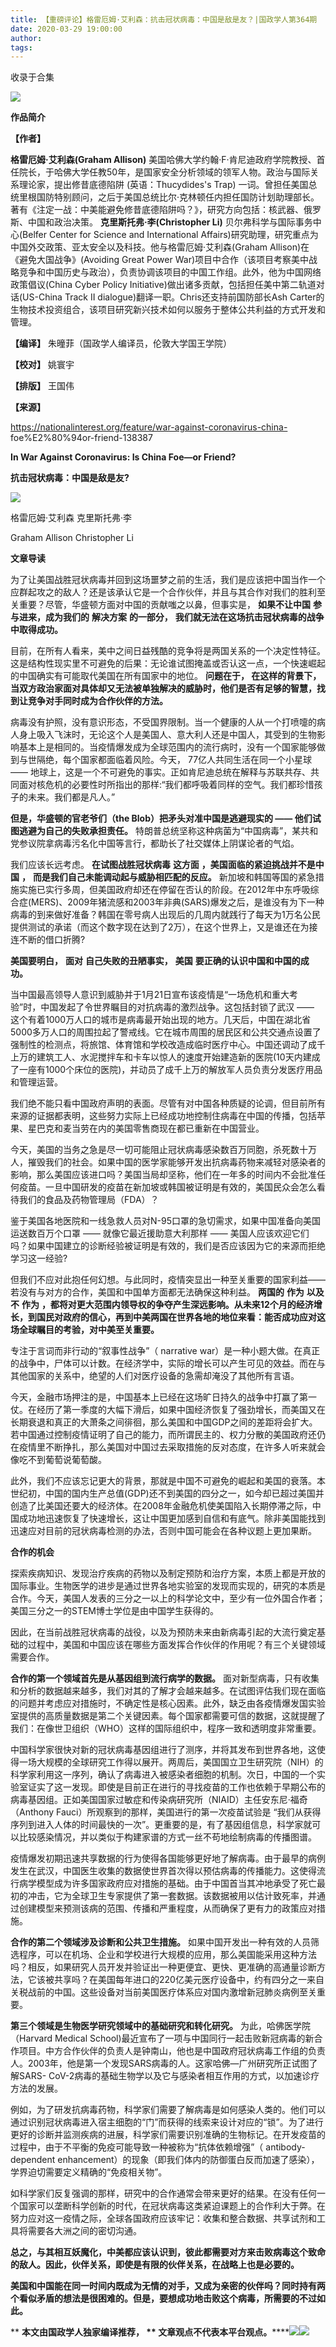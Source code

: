 ```yaml
---
title: 【重磅评论】格雷厄姆·艾利森：抗击冠状病毒：中国是敌是友？|国政学人第364期
date: 2020-03-29 19:00:00
author: 
tags: 
---
```



收录于合集

![](/images/2784/2.jpeg)

**作品简介**

 **【作者】**

 **格雷厄姆·艾利森(Graham Allison)**
美国哈佛大学约翰·F·肯尼迪政府学院教授、首任院长，于哈佛大学任教50年，是国家安全分析领域的领军人物。政治与国际关系理论家，提出修昔底德陷阱
(英语：Thucydides's Trap)
一词。曾担任美国总统里根国防特别顾问，之后于美国总统比尔·克林顿任内担任国防计划助理部长。著有《注定一战：中美能避免修昔底德陷阱吗？》，研究方向包括：核武器、俄罗斯、中国和政治决策。
**克里斯托弗·李(Christopher Li)** 贝尔弗科学与国际事务中心(Belfer Center for Science and
International Affairs)研究助理，研究重点为中国外交政策、亚太安全以及科技。他与格雷厄姆·艾利森(Graham
Allison)在《避免大国战争》(Avoiding Great Power
War)项目中合作（该项目考察美中战略竞争和中国历史与政治），负责协调该项目的中国工作组。此外，他为中国网络政策倡议(China Cyber Policy
Initiative)做出诸多贡献，包括担任美中第二轨道对话(US-China Track II
dialogue)翻译一职。Chris还支持前国防部长Ash Carter的生物技术投资组合，该项目研究新兴技术如何以服务于整体公共利益的方式开发和管理。

 **【编译】** 朱曈菲（国政学人编译员，伦敦大学国王学院）

 **【校对】** 姚寰宇

 **【排版】** 王国伟

 **【来源】**

https://nationalinterest.org/feature/war-against-coronavirus-china-
foe%E2%80%94or-friend-138387

  

  

 **In War Against Coronavirus: Is China Foe—or Friend?**

 **抗击冠状病毒：中国是敌是友?**

  

![](/images/2784/3.png)

格雷厄姆·艾利森 克里斯托弗·李

Graham Allison Christopher Li

 **文章导读**

  

为了让美国战胜冠状病毒并回到这场噩梦之前的生活，我们是应该把中国当作一个应群起攻之的敌人？还是该承认它是一个合作伙伴，并且与其合作对我们的胜利至关重要？尽管，华盛顿方面对中国的贡献嗤之以鼻，但事实是，
**如果不让中国** **参与进来，成为我们的** **解决方案** **的一部分，** **我们就无法在这场抗击冠状病毒的战争中取得成功。**

目前，在所有人看来，美中之间日益残酷的竞争将是两国关系的一个决定性特征。这是结构性现实里不可避免的后果：无论谁试图掩盖或否认这一点，一个快速崛起的中国确实有可能取代美国在所有国家中的地位。
**问题在于， 在这样的背景下，当双方政治家面对具体却又无法被单独解决的威胁时，他们是否有足够的智慧，找到让竞争对手同时成为合作伙伴的方法。**

病毒没有护照，没有意识形态，不受国界限制。当一个健康的人从一个打喷嚏的病人身上吸入飞沫时，无论这个人是美国人、意大利人还是中国人，其受到的生物影响基本上是相同的。当疫情爆发成为全球范围内的流行病时，没有一个国家能够做到与世隔绝，每个国家都面临着风险。今天，
77亿人共同生活在同一个小星球 ——
地球上，这是一个不可避免的事实。正如肯尼迪总统在解释与苏联共存、共同面对核危机的必要性时所指出的那样:“我们都呼吸着同样的空气。我们都珍惜孩子的未来。我们都是凡人。”

 **但是，华盛顿的官老爷们（the Blob）把矛头对准中国是逃避现实的 —— 他们试图逃避为自己的失败承担责任。**
特朗普总统坚称这种病菌为“中国病毒”，某共和党参议院拿病毒污名化中国等言行，都助长了社交媒体上阴谋论者的气焰。

我们应该长远考虑。 **在试图战胜冠状病毒** **这方面** **，美国面临的紧迫挑战并不是中国** **，**
**而是我们自己未能调动起与威胁相匹配的反应。**
新加坡和韩国等国的紧急措施实施已实行多周，但美国政府却还在停留在否认的阶段。在2012年中东呼吸综合症(MERS)、2009年猪流感和2003年非典(SARS)爆发之后，是谁没有为下一种病毒的到来做好准备？韩国在零号病人出现后的几周内就践行了每天为1万名公民提供测试的承诺（而这个数字现在达到了2万），在这个世界上，又是谁还在为接连不断的借口折腾?

 **美国要明白，** **面对** **自己失败的丑陋事实，** **美国** **要正确的认识中国和中国的成功。**

当中国最高领导人意识到威胁并于1月21日宣布该疫情是“一场危机和重大考验”时，中国发起了令世界瞩目的对抗病毒的激烈战争。这包括封锁了武汉 ——
这个有着1000万人口的城市是病毒最开始出现的地方。几天后，中国在湖北省5000多万人口的周围拉起了警戒线。它在城市周围的居民区和公共交通点设置了强制性的检测点，将旅馆、体育馆和学校改造成临时医疗中心。中国还调动了成千上万的建筑工人、水泥搅拌车和卡车以惊人的速度开始建造新的医院(10天内建成了一座有1000个床位的医院)，并动员了成千上万的解放军人员负责分发医疗用品和管理运营。

我们绝不能只看中国政府声明的表面。尽管有对中国各种质疑的论调，但目前所有来源的证据都表明，这些努力实际上已经成功地控制住病毒在中国的传播，包括苹果、星巴克和麦当劳在内的美国零售商现在都已重新在中国营业。

今天，美国的当务之急是尽一切可能阻止冠状病毒感染数百万同胞，杀死数十万人，摧毁我们的社会。如果中国的医学家能够开发出抗病毒药物来减轻对感染者的影响，那么美国应该进口吗？美国当局却坚称，他们在一年多的时间内不会批准任何疫苗。一旦中国研发的疫苗在新加坡或韩国被证明是有效的，美国民众会怎么看待我们的食品及药物管理局（FDA）？

鉴于美国各地医院和一线急救人员对N-95口罩的急切需求，如果中国准备向美国运送数百万个口罩 —— 就像它最近援助意大利那样 ——
美国人应该欢迎它们吗？如果中国建立的诊断经验被证明是有效的，我们是否应该因为它的来源而拒绝学习这一经验?

但我们不应对此抱任何幻想。与此同时，疫情突显出一种至关重要的国家利益—— 若没有与对方的合作，美国和中国单方面都无法确保这种利益。 **两国的**
**作为** **以及不** **作为**
**，都将对更大范围内领导权的争夺产生深远影响。从未来12个月的经济增长，到国民对政府的信心，再到中美两国在世界各地的地位来看：能否成功应对这场全球瞩目的考验，对中美至关重要。**

专注于言词而非行动的“叙事性战争”（ narrative
war）是一种小题大做。在真正的战争中，尸体可以计数。在经济学中，实际的增长可以产生可见的效益。而在与其他国家的关系中，绝望的人们对医疗设备的急需却淹没了其他所有言语。

今天，金融市场押注的是，中国基本上已经在这场旷日持久的战争中打赢了第一仗。在经历了第一季度的大幅下滑后，如果中国经济恢复了强劲增长，而美国又在长期衰退和真正的大萧条之间徘徊，那么美国和中国GDP之间的差距将会扩大。若中国通过控制疫情证明了自己的能力，而所谓民主的、权力分散的美国政府还仍在疫情里不断挣扎，那么美国对中国过去采取措施的反对态度，在许多人听来就会像吃不到葡萄说葡萄酸。

此外，我们不应该忘记更大的背景，那就是中国不可避免的崛起和美国的衰落。本世纪初，中国的国内生产总值(GDP)还不到美国的四分之一，如今却已超过美国并创造了比美国还要大的经济体。在2008年金融危机使美国陷入长期停滞之际，中国成功地迅速恢复了快速增长，这让中国更加感到自信和有底气。除非美国能找到迅速应对目前的冠状病毒检测的办法，否则中国可能会在各种议题上更加果断。

  

  
  

 **合作的机会**

  
  
  

  

探索疾病知识、发现治疗疾病的药物以及制定预防和治疗方案，本质上都是开放的国际事业。生物医学的进步是通过世界各地实验室的发现而实现的，研究的本质是合作。今天，美国人发表的三分之一以上的科学论文中，至少有一位外国合作者；美国三分之一的STEM博士学位是由中国学生获得的。

因此，在当前战胜冠状病毒的战役，以及为预防未来由新病毒引起的大流行奠定基础的过程中，美国和中国应该在哪些方面发挥合作伙伴的作用呢？有三个关键领域需要合作。

 **合作的第一个领域首先是从基因组到流行病学的数据。**
面对新型病毒，只有收集和分析的数据越来越多，我们对其的了解才会越来越多。在试图评估我们现在面临的问题并考虑应对措施时，不确定性是核心因素。此外，缺乏由各疫情爆发国实验室提供的高质量数据是第二个关键因素。每个国家都需要可信的数据，这就提醒了我们：在像世卫组织（WHO）这样的国际组织中，程序一致和透明度非常重要。

中国科学家很快对新的冠状病毒基因组进行了测序，并将其发布到世界各地，这使得一场大规模的全球研究工作得以展开。两周后，美国国立卫生研究院（NIH）的科学家利用这一序列，确认了病毒进入被感染者细胞的机制。次日，中国的一个实验室证实了这一发现。即使是目前正在进行的寻找疫苗的工作也依赖于早期公布的病毒基因组。正如美国国家过敏症和传染病研究所（NIAID）主任安东尼·福奇（Anthony
Fauci）所观察到的那样，美国进行的第一次疫苗试验是
“我们从获得序列到进入人体的时间最快的一次”。更重要的是，有了基因组信息，科学家就可以比较感染情况，并以类似于构建家谱的方式一丝不苟地绘制病毒的传播图谱。

疫情爆发初期迅速共享数据的行为使得各国能够更好地了解病毒。由于最早的病例发生在武汉，中国医生收集的数据使世界首次得以预估病毒的传播能力。这使得流行病学模型成为许多国家政府应对措施的基础。由于中国首当其冲地承受了死亡最初的冲击，它为全球卫生专家提供了第一套数据。该数据被用以估计致死率，并通过创建模型来预测该病的范围、传播和严重程度，从而确保了更有力的政策应对措施。

 **合作的第二个领域涉及诊断和公共卫生措施。**
如果中国开发出一种有效的人员筛选程序，可以在机场、企业和学校进行大规模的应用，那么美国能采用这种方法吗？相反，如果研究人员开发并验证出一种更便宜、更快、更准确的高通量诊断方法，它该被共享吗？在美国每年进口的220亿美元医疗设备中，约有四分之一来自关税战前的中国。这些设备对当前美国医疗体系应对国内激增新冠肺炎病例至关重要。

 **第三个领域是生物医学研究领域中的基础研究和转化研究。** 为此，哈佛医学院（Harvard Medical
School)最近宣布了一项与中国同行一起击败新冠病毒的新合作项目。中方合作伙伴的负责人是钟南山，他也是中国政府冠状病毒工作组的负责人。2003年，他是第一个发现SARS病毒的人。这家哈佛—广州研究所正试图了解SARS-
CoV-2病毒的基础生物学以及它与感染者相互作用的方式，以加速诊疗方法的发展。

例如，为了研发抗病毒药物，科学家们需要了解病毒是如何感染人类的。他们可以通过识别冠状病毒进入宿主细胞的“门”而获得的线索来设计对应的“锁”。为了进行更好的诊断并监测疾病的进展，科学家们需要识别准确的生物标记。在开发疫苗的过程中，由于不平衡的免疫可能导致一种被称为“抗体依赖增强”（
antibody-dependent enhancement）的现象（即我们体内的防御蛋白反而加速了感染），学界迫切需要定义精确的“免疫相关物”。

如科学家们反复强调的那样，研究中的合作通常会带来更好的结果。在没有任何一个国家可以垄断科学创新的时代，在冠状病毒这类紧迫课题上的合作利大于弊。在努力应对这一疫情之际，全球各国政府应该牢记：收集和整合数据、共享试剂和工具将需要各大洲之间的密切沟通。

 **总之，与其相互妖魔化，中美都应该认识到，彼此都需要对方来击败病毒这个致命的敌人。因此，伙伴关系，即使是有限的伙伴关系，在战略上也是必要的。**

**美国和中国能在同一时间内既成为无情的对手，又成为亲密的伙伴吗？同时持有两个看似矛盾的想法是很困难的。但是，要想成功地击败这个病毒，所需要的不过如此。**

  

 ** **本文由国政学人独家编译推荐， **
**文章观点不代表本平台观点。********![](/images/2784/4.gif)![](/images/2784/5.png)

